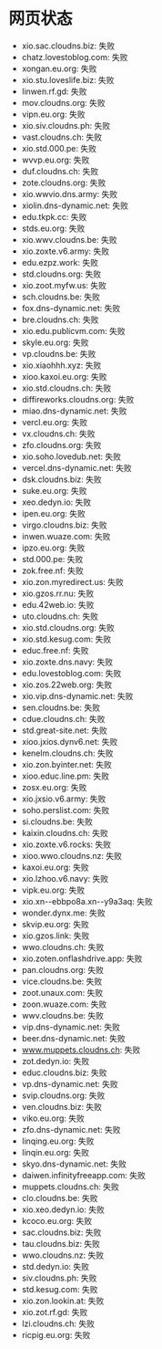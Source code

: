 # 网页状态
- xio.sac.cloudns.biz: 失败
- chatz.lovestoblog.com: 失败
- xongan.eu.org: 失败
- xio.stu.loveslife.biz: 失败
- linwen.rf.gd: 失败
- mov.cloudns.org: 失败
- vipn.eu.org: 失败
- xio.siv.cloudns.ph: 失败
- vast.cloudns.ch: 失败
- xio.std.000.pe: 失败
- wvvp.eu.org: 失败
- duf.cloudns.ch: 失败
- zote.cloudns.org: 失败
- xio.wwvio.dns.army: 失败
- xiolin.dns-dynamic.net: 失败
- edu.tkpk.cc: 失败
- stds.eu.org: 失败
- xio.wwv.cloudns.be: 失败
- xio.zoxte.v6.army: 失败
- edu.ezpz.work: 失败
- std.cloudns.org: 失败
- xio.zoot.myfw.us: 失败
- sch.cloudns.be: 失败
- fox.dns-dynamic.net: 失败
- bre.cloudns.ch: 失败
- xio.edu.publicvm.com: 失败
- skyle.eu.org: 失败
- vp.cloudns.be: 失败
- xio.xiaohhh.xyz: 失败
- xioo.kaxoi.eu.org: 失败
- xio.std.cloudns.ch: 失败
- diffireworks.cloudns.org: 失败
- miao.dns-dynamic.net: 失败
- vercl.eu.org: 失败
- vx.cloudns.ch: 失败
- zfo.cloudns.org: 失败
- xio.soho.lovedub.net: 失败
- vercel.dns-dynamic.net: 失败
- dsk.cloudns.biz: 失败
- suke.eu.org: 失败
- xeo.dedyn.io: 失败
- ipen.eu.org: 失败
- virgo.cloudns.biz: 失败
- inwen.wuaze.com: 失败
- ipzo.eu.org: 失败
- std.000.pe: 失败
- zok.free.nf: 失败
- xio.zon.myredirect.us: 失败
- xio.gzos.rr.nu: 失败
- edu.42web.io: 失败
- uto.cloudns.ch: 失败
- xio.std.cloudns.org: 失败
- xio.std.kesug.com: 失败
- educ.free.nf: 失败
- xio.zoxte.dns.navy: 失败
- edu.lovestoblog.com: 失败
- xio.zos.22web.org: 失败
- xio.vip.dns-dynamic.net: 失败
- sen.cloudns.be: 失败
- cdue.cloudns.ch: 失败
- std.great-site.net: 失败
- xioo.jxios.dynv6.net: 失败
- kenelm.cloudns.ch: 失败
- xio.zon.byinter.net: 失败
- xioo.educ.line.pm: 失败
- zosx.eu.org: 失败
- xio.jxsio.v6.army: 失败
- soho.perslist.com: 失败
- si.cloudns.be: 失败
- kaixin.cloudns.ch: 失败
- xio.zoxte.v6.rocks: 失败
- xioo.wwo.cloudns.nz: 失败
- kaxoi.eu.org: 失败
- xio.lzhoo.v6.navy: 失败
- vipk.eu.org: 失败
- xio.xn--ebbpo8a.xn--y9a3aq: 失败
- wonder.dynx.me: 失败
- skvip.eu.org: 失败
- xio.gzos.link: 失败
- wwo.cloudns.ch: 失败
- xio.zoten.onflashdrive.app: 失败
- pan.cloudns.org: 失败
- vice.cloudns.be: 失败
- zoot.unaux.com: 失败
- zoon.wuaze.com: 失败
- wwv.cloudns.be: 失败
- vip.dns-dynamic.net: 失败
- beer.dns-dynamic.net: 失败
- www.muppets.cloudns.ch: 失败
- zot.dedyn.io: 失败
- educ.cloudns.biz: 失败
- vp.dns-dynamic.net: 失败
- svip.cloudns.org: 失败
- ven.cloudns.biz: 失败
- viko.eu.org: 失败
- zfo.dns-dynamic.net: 失败
- linqing.eu.org: 失败
- linqin.eu.org: 失败
- skyo.dns-dynamic.net: 失败
- daiwen.infinityfreeapp.com: 失败
- muppets.cloudns.ch: 失败
- clo.cloudns.be: 失败
- xio.xeo.dedyn.io: 失败
- kcoco.eu.org: 失败
- sac.cloudns.biz: 失败
- tau.cloudns.biz: 失败
- wwo.cloudns.nz: 失败
- std.dedyn.io: 失败
- siv.cloudns.ph: 失败
- std.kesug.com: 失败
- xio.zon.lookin.at: 失败
- xio.zot.rf.gd: 失败
- lzi.cloudns.ch: 失败
- ricpig.eu.org: 失败
